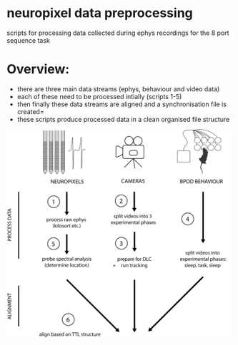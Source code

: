 # neuropixel data preprocessing
scripts for processing data collected during ephys recordings for the 8 port sequence task

# Overview: 
- there are three main data streams (ephys, behaviour and video data)
- each of these need to be processed intially (scripts 1-5)
- then finally these data streams are aligned and a synchronisation file is created=
- these scripts produce processed data in a clean organised file structure
  
![Processing pipeline](images/processing_schematic.png)
